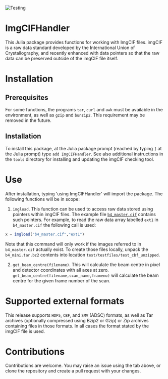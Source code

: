 ![Testing](https://github.com/jamesrhester/ImgCIFHandler.jl/workflows/Tests/badge.svg)

# ImgCIFHandler

This Julia package provides functions for working with ImgCIF files. imgCIF is a raw data standard developed
by the International Union of Crystallography, and recently enhanced with data
pointers so that the raw data can be preserved outside of the imgCIF file 
itself.

# Installation

## Prerequisites

For some functions, the programs `tar`, `curl` and `awk` must be available in the environment, 
as well as `gzip` and `bunzip2`. This requirement may be removed in the future.

## Installation

To install this package, at the Julia package prompt (reached by typing `]` at the Julia prompt) type `add ImgCIFHandler`.
See also additional instructions in the `tools` directory for installing and updating the imgCIF checking tool.

# Use

After installation, typing 'using ImgCIFHandler' will import the package. The following functions will be in scope:

1. `imgload`. This function can be used to
access raw data stored using pointers within imgCIF files. The example file [`b4_master.cif`](test/testfiles/b4_master.cif) contains such pointers.
For example, to read the raw data array labelled `ext1` in `b4_master.cif` the following call is used:

```julia
x = imgload("b4_master.cif","ext1")
```

Note that this command will only work if the images referred to in `b4_master.cif` actually exist. To create those files locally, unpack the 
`b4_mini.tar.bz2` contents into location `test/testfiles/test_cbf_unzipped`.

2. `get_beam_centre(filename)`. This will calculate the beam centre in pixel and detector coordinates with all axes at zero. 
`get_beam_centre(filename,scan_name,frameno)` will calculate the beam centre for the given frame number of the scan.

# Supported external formats

This release supports `HDF5`, `CBF`, and `SMV` (ADSC) formats, as well as Tar archives (optionally compressed using Bzip2 or Gzip) or 
Zip archives containing files in those formats. In all cases the format stated by the imgCIF file is used.

# Contributions

Contributions are welcome. You may raise an issue using the tab above, or clone the repository and create a pull request with your
changes.
